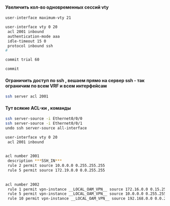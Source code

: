 
#### Увеличить кол-во одновременных сессий vty 

```bash
user-interface maximum-vty 21

user-interface vty 0 20
 acl 2001 inbound
 authentication-mode aaa
 idle-timeout 15 0
 protocol inbound ssh
#

commit trial 60

commit
```


#### Ограничить доступ по ssh , вешаем прямо на сервер ssh - так ограничим по всем VRF и всем интерфейсам

```bash
ssh server acl 2001
```

#### Тут всякие ACL-ки , команды
```bash
ssh server-source -i Ethernet0/0/0
ssh server-source -i Ethernet0/0/1
undo ssh server-source all-interface

user-interface vty 0 20
 acl 2001 inbound
 
 
acl number 2001
 description ***SSH_IN***
 rule 2 permit source 10.0.0.0 0.255.255.255
 rule 5 permit source 172.19.0.0 0.0.255.255
 
 
acl number 2002
 rule 1 permit vpn-instance __LOCAL_OAM_VPN__ source 172.16.0.0 0.15.255.255
 rule 5 permit vpn-instance __LOCAL_OAM_VPN__ source 10.0.0.0 0.255.255.255
 rule 10 permit vpn-instance __LOCAL_OAM_VPN__ source 192.168.0.0 0.0.255.255
 ```


